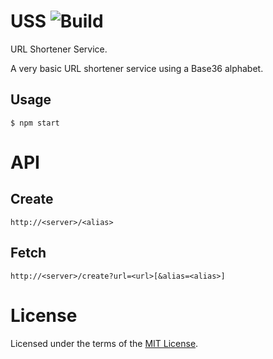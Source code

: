 USS ![Build](https://img.shields.io/travis/cuhsat/uss.svg)
===
URL Shortener Service.

A very basic URL shortener service using a Base36 alphabet.

Usage
-----
```
$ npm start
```

API
===

Create
------
```
http://<server>/<alias>
```

Fetch
-----
```
http://<server>/create?url=<url>[&alias=<alias>]
```

License
=======
Licensed under the terms of the [MIT License](LICENSE).
